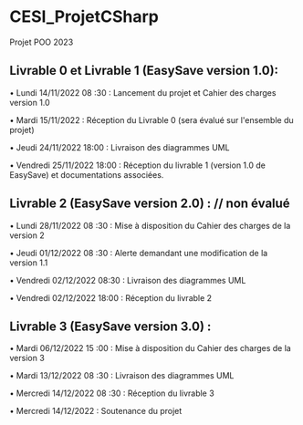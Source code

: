 # CESI_ProjetCSharp
Projet POO 2023 
## Livrable 0 et Livrable 1 (EasySave version 1.0):

• Lundi 14/11/2022 08 :30 : Lancement du projet et Cahier des charges version 1.0

• Mardi 15/11/2022 : Réception du Livrable 0 (sera évalué sur l'ensemble du projet)

• Jeudi 24/11/2022 18:00 : Livraison des diagrammes UML

• Vendredi 25/11/2022 18:00 : Réception du livrable 1 (version 1.0 de EasySave) et documentations associées.

## Livrable 2 (EasySave version 2.0) : // non évalué

• Lundi 28/11/2022 08 :30 : Mise à disposition du Cahier des charges de la version 2

• Jeudi 01/12/2022 08 :30 : Alerte demandant une modification de la version 1.1

• Vendredi 02/12/2022 08:30 : Livraison des diagrammes UML

• Vendredi 02/12/2022 18:00 : Réception du livrable 2

## Livrable 3 (EasySave version 3.0) :

• Mardi 06/12/2022 15 :00 : Mise à disposition du Cahier des charges de la version 3

• Mardi 13/12/2022 08 :30 : Livraison des diagrammes UML

• Mercredi 14/12/2022 08 :30 : Réception du livrable 3

• Mercredi 14/12/2022 : Soutenance du projet
